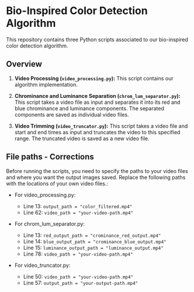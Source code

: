 # Bio-Inspired Color Detection Algorithm

This repository contains three Python scripts associated to our bio-inspired color detection algorithm.

## Overview

1. **Video Processing (`video_processing.py`):** This script contains our algorithm implementation.

2. **Chrominance and Luminance Separation (`chrom_lum_separator.py`):** This script takes a video file as input and separates it into its red and blue chrominance and luminance components. The separated components are saved as individual video files.

3. **Video Trimming (`video_truncator.py`):** This script takes a video file and start and end times as input and truncates the video to this specified range. The truncated video is saved as a new video file.

## File paths - Corrections

Before running the scripts, you need to specify the paths to your video files and where you want the output images saved. Replace the following paths with the locations of your own video files.:

- For video_processing.py:
  - Line 13: `output_path = "color_filtered.mp4"`
  - Line 62: `video_path = "your-video-path.mp4"`

- For chrom_lum_separator.py:
  - Line 13: `red_output_path = "crominance_red_output.mp4"`
  - Line 14: `blue_output_path = "crominance_blue_output.mp4"`
  - Line 15: `luminance_output_path = "luminance_output.mp4"`
  - Line 78: `video_path = "your-video-path.mp4"`

- For video_truncator.py:
  - Line 50: `video_path = "your-video-path.mp4"`
  - Line 57: `output_path = "your-output-path.mp4"`
